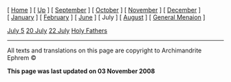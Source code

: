 \[ [Home](index.md) \] \[ [Up](menaion.md) \] \[ [September](sep-int.md) \] \[ [October](oct-int.md) \] \[ [November](nov-int.md) \] \[ [December](dec-int.md) \] \[ [January](jan-int.md) \] \[ [February](february.md) \] \[ [June](Menaion-June.md) \] \[ July \] \[ [August](aug.md) \] \[ [General Menaion](general.md) \]

[July 5](july_5.md)
[20 July](20july.md)
[22 July](22july.md)
[Holy Fathers](holy_fathers.md)

------------------------------------------------------------------------

All texts and translations on this page are copyright to
Archimandrite Ephrem ©

**This page was last updated on 03 November 2008**

